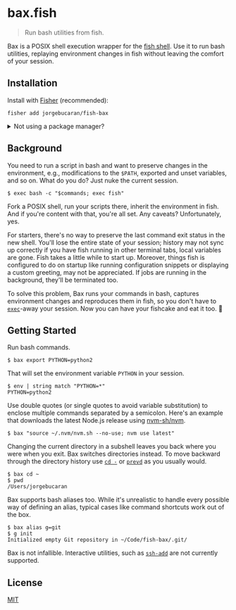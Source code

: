 # bax.fish

> Run bash utilities from fish.

Bax is a POSIX shell execution wrapper for the <a href="https://fishshell.com" title="friendly interactive shell">fish shell</a>. Use it to run bash utilities, replaying environment changes in fish without leaving the comfort of your session.

## Installation

Install with [Fisher](https://github.com/jorgebucaran/fisher) (recommended):

```
fisher add jorgebucaran/fish-bax
```

<details>
<summary>Not using a package manager?</summary>

###

Copy [`bax.fish`](bax.fish) to any directory on your function path.

```fish
set -q XDG_CONFIG_HOME; or set XDG_CONFIG_HOME ~/.config
curl https://git.io/bax.fish --create-dirs -sLo $XDG_CONFIG_HOME/fish/functions/bax.fish
```

To uninstall, remove `bax.fish`.

</details>

## Background

You need to run a script in bash and want to preserve changes in the environment, e.g., modifications to the `$PATH`, exported and unset variables, and so on. What do you do? Just nuke the current session.

```console
$ exec bash -c "$commands; exec fish"
```

Fork a POSIX shell, run your scripts there, inherit the environment in fish. And if you're content with that, you're all set. Any caveats? Unfortunately, yes.

For starters, there's no way to preserve the last command exit status in the new shell. You'll lose the entire state of your session; history may not sync up correctly if you have fish running in other terminal tabs, local variables are gone. Fish takes a little while to start up. Moreover, things fish is configured to do on startup like running configuration snippets or displaying a custom greeting, may not be appreciated. If jobs are running in the background, they'll be terminated too.

To solve this problem, Bax runs your commands in bash, captures environment changes and reproduces them in fish, so you don't have to [`exec`](https://fishshell.com/docs/current/commands.html#exec)-away your session. Now you can have your fishcake and eat it too. 🍥

## Getting Started

Run bash commands.

```console
$ bax export PYTHON=python2
```

That will set the environment variable `PYTHON` in your session.

```console
$ env | string match "PYTHON=*"
PYTHON=python2
```

Use double quotes (or single quotes to avoid variable substitution) to enclose multiple commands separated by a semicolon. Here's an example that downloads the latest Node.js release using [nvm-sh/nvm](https://github.com/nvm-sh/nvm).

```console
$ bax "source ~/.nvm/nvm.sh --no-use; nvm use latest"
```

Changing the current directory in a subshell leaves you back where you were when you exit. Bax switches directories instead. To move backward through the directory history use [`cd -`](https://fishshell.com/docs/current/commands.html#cd) or [`prevd`](https://fishshell.com/docs/current/commands.html#prevd) as you usually would.

```console
$ bax cd ~
$ pwd
/Users/jorgebucaran
```

Bax supports bash aliases too. While it's unrealistic to handle every possible way of defining an alias, typical cases like command shortcuts work out of the box.

```console
$ bax alias g=git
$ g init
Initialized empty Git repository in ~/Code/fish-bax/.git/
```

Bax is not infallible. Interactive utilities, such as [`ssh-add`](http://man7.org/linux/man-pages/man1/ssh-add.1.html) are not currently supported.

## License

[MIT](LICENSE.md)
